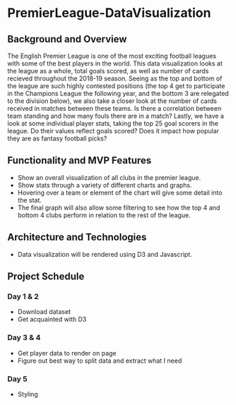 # PremierLeague-DataVisualization
## Background and Overview

The English Premier League is one of the most exciting football leagues with some of the best players in the world.
This data visualization looks at the league as a whole, total goals scored, as well as number of cards recieved throughout the 2018-19 season. 
Seeing as the top and bottom of the league are such highly contested positions (the top 4 get to participate in the Champions League the following year, and the bottom 3 are relegated to the division below), we also take a closer look at the number of cards received in matches between these teams. Is there a correlation between team standing and how many fouls there are in a match? 
Lastly, we have a look at some individual player stats, taking the top 25 goal scorers in the league. Do their values reflect goals scored? Does it impact how popular they are as fantasy football picks? 


## Functionality and MVP Features

* Show an overall visualization of all clubs in the premier league.
* Show stats through a variety of different charts and graphs.
* Hovering over a team or element of the chart will give some detail into the stat.
* The final graph will also allow some filtering to see how the top 4 and bottom 4 clubs perform in relation to the rest of the league.


## Architecture and Technologies

* Data visualization will be rendered using D3 and Javascript.


## Project Schedule

### Day 1 & 2

* Download dataset
* Get acquainted with D3

### Day 3 & 4
 
* Get player data to render on page
* Figure out best way to split data and extract what I need

### Day 5 

* Styling


